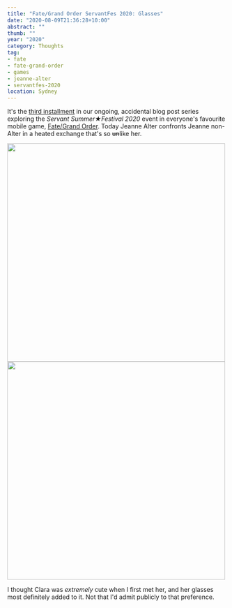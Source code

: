 ```yaml
---
title: "Fate/Grand Order ServantFes 2020: Glasses"
date: "2020-08-09T21:36:28+10:00"
abstract: ""
thumb: ""
year: "2020"
category: Thoughts
tag:
- fate
- fate-grand-order
- games
- jeanne-alter
- servantfes-2020
location: Sydney
---
```

It's the [third installment](https://rubenerd.com/tag/servantfes-2020/) in our ongoing, accidental blog post series exploring the *Servant Summer★Festival 2020* event in everyone's favourite mobile game, [Fate/Grand Order](https://fate-go.us). Today Jeanne Alter confronts Jeanne non-Alter in a heated exchange that's so <del>un</del>like her.

<p><img src="https://rubenerd.com/files/2020/servantfes2020-glasses-1@1x.jpg" srcset="https://rubenerd.com/files/2020/servantfes2020-glasses-1@1x.jpg 1x, https://rubenerd.com/files/2020/servantfes2020-glasses-1@2x.jpg 2x" alt="" style="width:500px" /><br /><img src="https://rubenerd.com/files/2020/servantfes2020-glasses-2@1x.jpg" srcset="https://rubenerd.com/files/2020/servantfes2020-glasses-2@1x.jpg 1x, https://rubenerd.com/files/2020/servantfes2020-glasses-2@2x.jpg 2x" alt="" style="width:500px" /></p>

I thought Clara was *extremely* cute when I first met her, and her glasses most definitely added to it. Not that I'd admit publicly to that preference.
